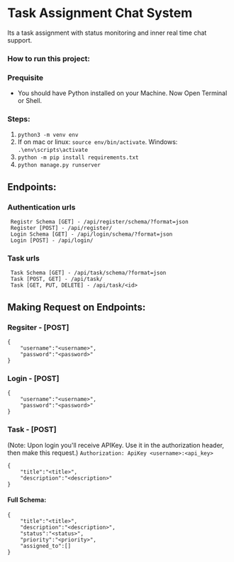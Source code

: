 # Task Assignment Chat System
Its a task assignment with status monitoring and inner real time chat support.

### How to run this project:
### Prequisite
* You should have Python installed on your Machine.
Now Open Terminal or Shell.

### Steps:
1. ```python3 -m venv env```
2. If on mac or linux: ```source env/bin/activate```. Windows: ```.\env\scripts\activate```
3. ``` python -m pip install requirements.txt ```
4. ``` python manage.py runserver ```


## Endpoints:

### Authentication urls 
``` 
 Registr Schema [GET] - /api/register/schema/?format=json
 Register [POST] - /api/register/
 Login Schema [GET] - /api/login/schema/?format=json
 Login [POST] - /api/login/
```

### Task urls 
``` 
 Task Schema [GET] - /api/task/schema/?format=json
 Task [POST, GET] - /api/task/
 Task [GET, PUT, DELETE] - /api/task/<id>
```

## Making Request on Endpoints:
### Regsiter - [POST]
```
{
    "username":"<username>",
    "password":"<password>"
}
```
### Login - [POST]
```
{
    "username":"<username>",
    "password":"<password>"
}
```
### Task - [POST] 
(Note: Upon login you'll receive APIKey. Use it in the authorization header, then make this request.)
```Authorization: ApiKey <username>:<api_key>```
```
{
    "title":"<title>",
    "description":"<description>"
}
```

#### Full Schema:
```
{
    "title":"<title>",
    "description":"<description>",
    "status":"<status>",
    "priority":"<priority>",
    "assigned_to":[]
}
```